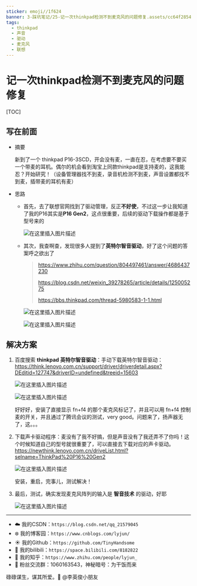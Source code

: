 ```yaml
---
sticker: emoji//1f624
banner: 3-踩坑笔记/25-记一次thinkpad检测不到麦克风的问题修复.assets/cc64f285459a442b9636412d3b33e87a.png
tags:
  - thinkpad
  - 声音
  - 驱动
  - 麦克风
  - 联想
---
```

# 记一次thinkpad检测不到麦克风的问题修复

[TOC]

## 写在前面

- 摘要

  新到了一个 thinkpad P16-3SCD，开会没有麦，一直在忍，在考虑要不要买一个带麦的耳机。偶尔的机会看到淘宝上同款thinkpad是支持麦的，这我能忍？开始研究！（设备管理器找不到麦，录音机检测不到麦，声音设置都找不到麦，插带麦的耳机有麦）

- 思路

  - 首先，去了联想官网找到了驱动管理，反正**不好使**，不过这一步让我知道了我的P16其实是**P16 Gen2**，这点很重要，后续的驱动下载操作都是基于型号来的

    ![在这里插入图片描述](https://i-blog.csdnimg.cn/direct/02b854b18c6147a59b7d6421eeeb227e.png)

  - 其次，我查啊查，发现很多人提到了**英特尔智音驱动**，好了这个问题的答案呼之欲出了

    > https://www.zhihu.com/question/804497461/answer/4686437230
    >
    > https://blog.csdn.net/weixin_39278265/article/details/125005275
    >
    > https://bbs.thinkpad.com/thread-5980583-1-1.html

    ![在这里插入图片描述](https://i-blog.csdnimg.cn/direct/04f64202a7c542e7b27af06fe79d133c.png)

    ![在这里插入图片描述](https://i-blog.csdnimg.cn/direct/331c7d22c3614e039945314fabddd078.png)


## 解决方案

1. 百度搜索 **thinkpad 英特尔智音驱动**：手动下载英特尔智音驱动：https://think.lenovo.com.cn/support/driver/driverdetail.aspx?DEditid=127747&driverID=undefined&treeid=15603

   ![在这里插入图片描述](https://i-blog.csdnimg.cn/direct/6a46fdf58d3a4326a98ae8c1f9e64a92.png)

   ![在这里插入图片描述](https://i-blog.csdnimg.cn/direct/d4a709ea7ea94aa7b31932e5ce464ba5.png)

   好好好，安装了直接显示 fn+f4 的那个麦克风标记了，并且可以用 fn+f4 控制麦的开关，并且通过了腾讯会议的测试，very good。问题来了，扬声器无了，这。。。

2. 下载声卡驱动程序：麦没有了我不好搞，但是声音没有了我还弄不了你吗！这个时候知道自己的型号就很重要了，可以直接去下载对应的声卡驱动。https://newthink.lenovo.com.cn/driveList.html?selname=ThinkPad%20P16%20Gen2

   ![在这里插入图片描述](https://i-blog.csdnimg.cn/direct/7b02f983b266407589cde8e0303f1525.png)

   安装，重启，完事儿，测试解决！

3. 最后，测试，确实发现麦克风阵列的输入是 **智音技术** 的驱动，好耶

   ![在这里插入图片描述](https://i-blog.csdnimg.cn/direct/cc64f285459a442b9636412d3b33e87a.png)


------


- :cloud: 我的CSDN：`https://blog.csdn.net/qq_21579045`
- :snowflake: 我的博客园：`https://www.cnblogs.com/lyjun/`
- :sunny: 我的Github：`https://github.com/TinyHandsome`
- :rainbow: 我的bilibili：`https://space.bilibili.com/8182822`
- :tomato: 我的知乎：`https://www.zhihu.com/people/lyjun_`
- :penguin: 粉丝交流群：1060163543，神秘暗号：为干饭而来

碌碌谋生，谋其所爱。:ocean:              @李英俊小朋友
